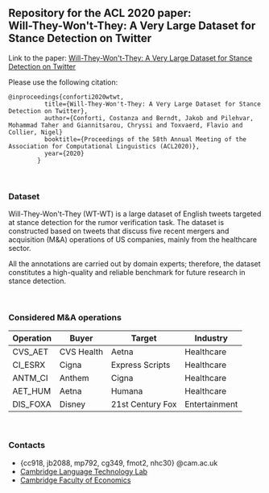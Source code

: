 ## Repository for the ACL 2020 paper: <br> Will-They-Won't-They: A Very Large Dataset for Stance Detection on Twitter

Link to the paper: [Will-They-Won't-They: A Very Large Dataset for Stance Detection on Twitter](https://github.com/cambridge-wtwt/acl2020-wtwt-tweets)

Please use the following citation:

```
@inproceedings{conforti2020wtwt,
          title={Will-They-Won't-They: A Very Large Dataset for Stance Detection on Twitter},
          author={Conforti, Costanza and Berndt, Jakob and Pilehvar, Mohammad Taher and Giannitsarou, Chryssi and Toxvaerd, Flavio and Collier, Nigel} 
          booktitle={Proceedings of the 58th Annual Meeting of the Association for Computational Linguistics (ACL2020)},
          year={2020}
        }
```

<br>

### Dataset

Will-They-Won't-They (WT-WT) is a large dataset of English tweets targeted at stance detection for the rumor verification task. The dataset is constructed based on tweets that discuss five recent mergers and acquisition (M&A) operations of US companies, mainly from the healthcare sector.

All the annotations are carried out by domain experts; therefore, the dataset constitutes a high-quality and reliable benchmark for future research in stance detection.

<br>

### Considered M&A operations


| Operation | Buyer       | Target            | Industry
| ---       | ---         | ---               | ---
| CVS_AET   | CVS Health  | Aetna             | Healthcare
| CI_ESRX   | Cigna       | Express Scripts   | Healthcare
| ANTM_CI   | Anthem      | Cigna             | Healthcare
| AET_HUM   | Aetna       | Humana            | Healthcare
| DIS_FOXA  | Disney      | 21st Century Fox  | Entertainment

<br>

### Contacts

- {cc918, jb2088, mp792, cg349, fmot2, nhc30} @cam.ac.uk
- [Cambridge Language Technology Lab](http://ltl.mml.cam.ac.uk/people/)
- [Cambridge Faculty of Economics](http://www.econ.cam.ac.uk/)
